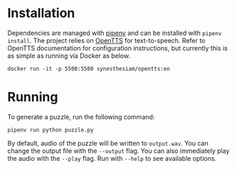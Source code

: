 # Installation

Dependencies are managed with [pipenv](https://pipenv.pypa.io/en/latest/) and can be installed with `pipenv install`.
The project relies on [OpenTTS](https://github.com/synesthesiam/opentts) for text-to-speech.
Refer to OpenTTS documentation for configuration instructions, but currently this is as simple as running via Docker as below.

    docker run -it -p 5500:5500 synesthesiam/opentts:en

# Running

To generate a puzzle, run the following command:

    pipenv run python puzzle.py

By default, audio of the puzzle will be written to `output.wav`.
You can change the output file with the `--output` flag.
You can also immediately play the audio with the `--play` flag.
Run with `--help` to see available options.

